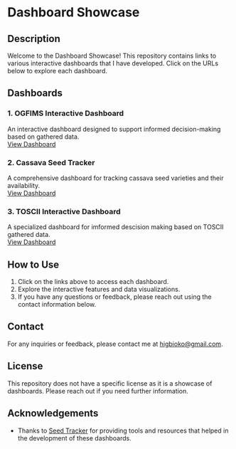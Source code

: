 # Dashboard Showcase

## Description

Welcome to the Dashboard Showcase! This repository contains links to various interactive dashboards that I have developed. Click on the URLs below to explore each dashboard.

## Dashboards

### 1. OGFIMS Interactive Dashboard
An interactive dashboard designed to support informed decision-making based on gathered data.<br>
[View Dashboard](https://lookerstudio.google.com/reporting/eb798a29-eed4-4c71-8d58-6c0737dfcab6)

### 2. Cassava Seed Tracker
A comprehensive dashboard for tracking cassava seed varieties and their availability.<br>
[View Dashboard](https://lookerstudio.google.com/reporting/658db558-3ed5-4607-bbf2-75adffc6eb69)

### 3. TOSCII Interactive Dashboard
A specialized dashboard for imformed descision making based on TOSCII gathered data.<br>
[View Dashboard](https://lookerstudio.google.com/reporting/feb528fd-09f0-4531-856b-d61700581fd3)

## How to Use

1. Click on the links above to access each dashboard.
2. Explore the interactive features and data visualizations.
3. If you have any questions or feedback, please reach out using the contact information below.

## Contact

For any inquiries or feedback, please contact me at [higbioko@gmail.com](mailto:higbioko@gmail.com).

## License

This repository does not have a specific license as it is a showcase of dashboards. Please reach out if you need further information.

## Acknowledgements

- Thanks to [Seed Tracker](https://www.seedtracker.org) for providing tools and resources that helped in the development of these dashboards.
